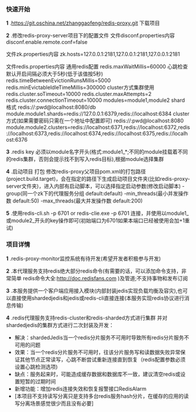 ###  **快速开始** 


 **1** .https://git.oschina.net/zhanggaofeng/redis-proxy.git 下载项目 


  **2** .修改redis-proxy-server项目下的配置文件
文件disconf.properties内容
disconf.enable.remote.conf=false

文件zk.properties内容
zk.hosts=127.0.0.1:2181,127.0.0.1:2181,127.0.0.1:2181

文件redis.properties内容
通用redis配置
redis.maxWaitMillis=60000
心跳检查默认开启间隔必须大于5秒(低于该值按5秒)
redis.timeBetweenEvictionRunsMillis=5000
redis.minEvictableIdleTimeMillis=300000
cluster方式集群使用
redis.cluster.soTimeout=10000
redis.cluster.maxAttempts=2
redis.cluster.connectionTimeout=10000
modules=module1,module2
shard 格式  redis://:pwd@localhost:8080/db
module.module1.shards=redis://127.0.0.1:6379,redis://localhost:6384
cluster 方式(如果需要密码只需在一个地址中配置即可) redis://:pwd@localhost:8080
module.module2.clusters=redis://localhost:6371,redis://localhost:6372,redis://localhost:6373,redis://localhost:6374,redis://localhost:6375,redis://localhost:6376


 **3** .redis key 必须以module名字开头(格式:module1_*;不同的module挂载着不同的redis集群，否则会提示找不到写入redis目标),根据module选择集群


 **4** .启动项目 打包 修改redis-proxy父项目pom.xml的打包路径(project.build.target)，会在指定的路径下生成启动项目文件夹(比如redis-proxy-server文件夹)，进入内部有启动脚本，可以选择指定启动参数(修改启动脚本) -group(同一个zk下的代理服务分组 default:default) -min_threads(最小并发操作数 default:50) -max_threads(最大并发操作数 default:200)

 **5** .使用redis-cli.sh -p 6701 or redis-clie.exe -p 6701 连接，并使用以module1_或module2_开头的key操作即可(初始端口为6701如果本端口已经被使用会加+1重试)




###  **项目详情** 

 **1** .redis-proxy-monitor监控系统有待开发(希望开发者积极参与开发)

 **2** .本代理服务支持redis绝大部分redis命令(有需要的话，可以添加命令支持，非常简单 redis命令大全:http://doc.redisfans.com )及管道;不支持事物和发布订阅

 **3** .本服务提供一个客户端应用接入模块(内部封装jedis实现负载均衡及容灾),也可以直接使用shardedjedis和jedis或redis-cli直接连接(本服务实现redis协议进行消息传输)

 **4** .redis代理服务支持redis-cluster和redis-sharded方式进行集群 并对shardedjedis的集群方式进行二次封装及开发：
 * 解决：shardedJedis当一个redis分片服务不可用时导致所有redis分片服务不可用的问题
 * 效果：当一个redis分片服务不可用时，往该分片服务写和读数据失败异常保证其他节点正常读写，心跳不断尝试重新连接直到恢复（redis配置参数必须设置心跳检测选项)
 * 缺点：服务起来时，可能造成缓存数据和数据库不一致，建议清空redis或设置短暂的过期时间
 * 新增功能：增加redis连接失效和恢复报警接口RedisAlarm
 * [本项目不支持读写分离只是支持多台redis服务hash分片，在缓存的应用的读写分离场景感觉很少而且没有必要]